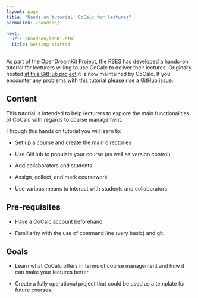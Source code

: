 ```yaml
---
layout: page
title: "Hands on tutorial: CoCalc for lectures"
permalink: /handson/

next:
  url: /handson/lab01.html
  title: Getting started
---
```


As part of the [OpenDreamKit Project](http://opendreamkit.org),
the RSES has developed a hands-on tutorial for lecturers willing to use CoCalc to deliver their lectures.
Originally hosted [at this GitHub project](https://github.com/trallard/SMC_HandsOn)
it is now maintained by CoCalc.
If you encounter any problems with this tutorial please rise a [GitHub issue](https://github.com/sagemathinc/cocalc_tutorial).

## Content

This tutorial is intended to help lecturers to explore the main functionalities of CoCalc with regards to course management.

Through this hands on tutorial you will learn to:

- Set up a course and create the main directories

- Use GitHub to populate your course (as well as version control)

- Add collaborators and students

- Assign, collect, and mark coursework

- Use various means to interact with students and collaborators

## Pre-requisites

- Have a CoCalc account beforehand.

- Familiarity with the use of command line (very basic) and git.

## Goals
* Learn what CoCalc offers in terms of course management and how it can make your lectures better.

* Create a fully operational project that could be used as a template for future courses.

